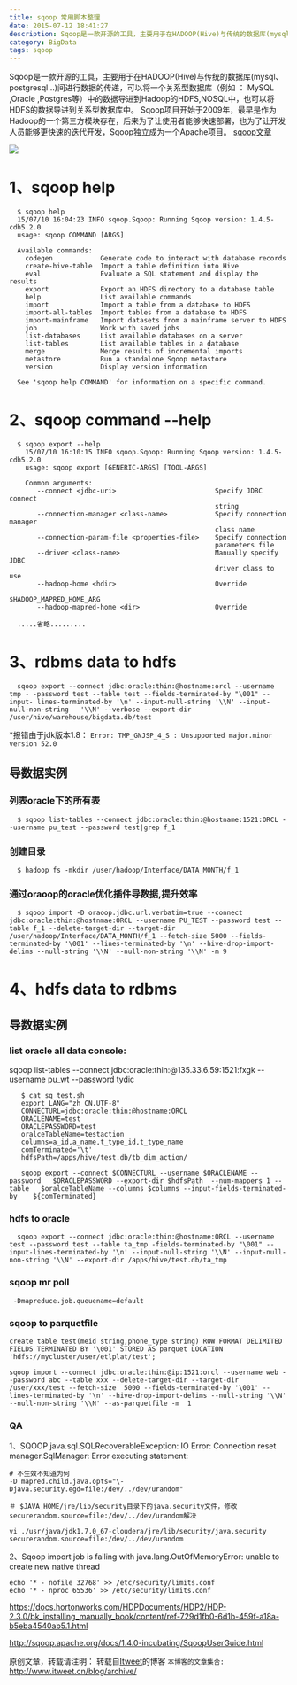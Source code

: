 ```yaml
---
title: sqoop 常用脚本整理
date: 2015-07-12 18:41:27
description: Sqoop是一款开源的工具，主要用于在HADOOP(Hive)与传统的数据库(mysql、postgresql...)间进行数据的传递
category: BigData
tags: sqoop
---
```

Sqoop是一款开源的工具，主要用于在HADOOP(Hive)与传统的数据库(mysql、postgresql...)间进行数据的传递，可以将一个关系型数据库（例如 ： MySQL ,Oracle ,Postgres等）中的数据导进到Hadoop的HDFS,NOSQL中，也可以将HDFS的数据导进到关系型数据库中。
Sqoop项目开始于2009年，最早是作为Hadoop的一个第三方模块存在，后来为了让使用者能够快速部署，也为了让开发人员能够更快速的迭代开发，Sqoop独立成为一个Apache项目。
[sqoop文章](https://www.itweet.cn/categories/sqoop/)

![](https://www.itweet.cn/screenshots/sqoop-rdbms.gif)

# 1、sqoop help
```
  $ sqoop help
  15/07/10 16:04:23 INFO sqoop.Sqoop: Running Sqoop version: 1.4.5-cdh5.2.0
  usage: sqoop COMMAND [ARGS]

  Available commands:
    codegen            Generate code to interact with database records
    create-hive-table  Import a table definition into Hive
    eval               Evaluate a SQL statement and display the results
    export             Export an HDFS directory to a database table
    help               List available commands
    import             Import a table from a database to HDFS
    import-all-tables  Import tables from a database to HDFS
    import-mainframe   Import datasets from a mainframe server to HDFS
    job                Work with saved jobs
    list-databases     List available databases on a server
    list-tables        List available tables in a database
    merge              Merge results of incremental imports
    metastore          Run a standalone Sqoop metastore
    version            Display version information

  See 'sqoop help COMMAND' for information on a specific command.
```

# 2、sqoop command --help
```
  $ sqoop export --help
    15/07/10 16:10:15 INFO sqoop.Sqoop: Running Sqoop version: 1.4.5-cdh5.2.0
    usage: sqoop export [GENERIC-ARGS] [TOOL-ARGS]
    
    Common arguments:
       --connect <jdbc-uri>                         Specify JDBC connect
                                                    string
       --connection-manager <class-name>            Specify connection manager
                                                    class name
       --connection-param-file <properties-file>    Specify connection
                                                    parameters file
       --driver <class-name>                        Manually specify JDBC
                                                    driver class to use
       --hadoop-home <hdir>                         Override
                                                    $HADOOP_MAPRED_HOME_ARG
       --hadoop-mapred-home <dir>                   Override
    
  .....省略.........
```

# 3、rdbms data to hdfs
```
  sqoop export --connect jdbc:oracle:thin:@hostname:orcl --username tmp - -password test --table test --fields-terminated-by "\001" --input- lines-terminated-by '\n' --input-null-string '\\N' --input-null-non-string   '\\N' --verbose --export-dir /user/hive/warehouse/bigdata.db/test
```

*报错由于jdk版本1.8：
  `Error: TMP_GNJSP_4_S : Unsupported major.minor version 52.0`

## 导数据实例

### 列表oracle下的所有表
```
  $ sqoop list-tables --connect jdbc:oracle:thin:@hostname:1521:ORCL --username pu_test --password test|grep f_1
```

### 创建目录
```
  $ hadoop fs -mkdir /user/hadoop/Interface/DATA_MONTH/f_1
```

### 通过oraoop的oracle优化插件导数据,提升效率
```
  $ sqoop import -D oraoop.jdbc.url.verbatim=true --connect jdbc:oracle:thin:@hostnmae:ORCL --username PU_TEST --password test --table f_1 --delete-target-dir --target-dir /user/hadoop/Interface/DATA_MONTH/f_1 --fetch-size 5000 --fields-terminated-by '\001' --lines-terminated-by '\n' --hive-drop-import-delims --null-string '\\N' --null-non-string '\\N' -m 9
```

# 4、hdfs data to rdbms

## 导数据实例

### list oracle all data console:
sqoop list-tables --connect jdbc:oracle:thin:@135.33.6.59:1521:fxgk --username pu_wt --password tydic

```
   $ cat sq_test.sh 
   export LANG="zh_CN.UTF-8"
   CONNECTURL=jdbc:oracle:thin:@hostname:ORCL
   ORACLENAME=test
   ORACLEPASSWORD=test
   oralceTableName=testaction
   columns=a_id,a_name,t_type_id,t_type_name
   comTerminated='\t'
   hdfsPath=/apps/hive/test.db/tb_dim_action/
   
   sqoop export --connect $CONNECTURL --username $ORACLENAME --password   $ORACLEPASSWORD --export-dir $hdfsPath  --num-mappers 1 --table   $oralceTableName --columns $columns --input-fields-terminated-by    ${comTerminated}
```

### hdfs to oracle
```
  sqoop export --connect jdbc:oracle:thin:@hostname:ORCL --username test --password test --table ta_tmp -fields-terminated-by "\001" --input-lines-terminated-by '\n' --input-null-string '\\N' --input-null-non-string '\\N' --export-dir /apps/hive/test.db/ta_tmp
```

### sqoop mr poll
```
 -Dmapreduce.job.queuename=default 
```

### sqoop to parquetfile
```
create table test(meid string,phone_type string) ROW FORMAT DELIMITED FIELDS TERMINATED BY '\001' STORED AS parquet LOCATION 'hdfs://mycluster/user/etlplat/test';

sqoop import --connect jdbc:oracle:thin:@ip:1521:orcl --username web --password abc --table xxx --delete-target-dir --target-dir /user/xxx/test --fetch-size  5000 --fields-terminated-by '\001' --lines-terminated-by '\n' --hive-drop-import-delims --null-string '\\N' --null-non-string '\\N' --as-parquetfile -m  1
```

### QA
1、SQOOP java.sql.SQLRecoverableException: IO Error: Connection reset
 manager.SqlManager: Error executing statement: 
```
# 不生效不知道为何
-D mapred.child.java.opts="\-Djava.security.egd=file:/dev/../dev/urandom" 

＃ $JAVA_HOME/jre/lib/security目录下的java.security文件，修改securerandom.source=file:/dev/../dev/urandom解决

vi ./usr/java/jdk1.7.0_67-cloudera/jre/lib/security/java.security
securerandom.source=file:/dev/../dev/urandom
```

2、Sqoop import job is failing with java.lang.OutOfMemoryError: unable to create new native thread
```
echo '* - nofile 32768' >> /etc/security/limits.conf 
echo '* - nproc 65536' >> /etc/security/limits.conf       
```

https://docs.hortonworks.com/HDPDocuments/HDP2/HDP-2.3.0/bk_installing_manually_book/content/ref-729d1fb0-6d1b-459f-a18a-b5eba4540ab5.1.html

http://sqoop.apache.org/docs/1.4.0-incubating/SqoopUserGuide.html

原创文章，转载请注明： 转载自[Itweet](http://www.itweet.cn)的博客
`本博客的文章集合:` http://www.itweet.cn/blog/archive/
